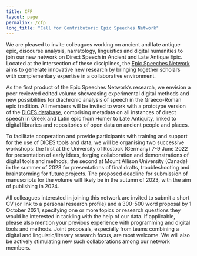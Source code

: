 ```yaml
---
title: CFP
layout: page
permalink: /cfp
long_title: "Call for Contributors: Epic Speeches Network"
---
```


We are pleased to invite colleagues working on ancient and late antique epic, discourse analysis, narratology, linguistics and digital humanities to join our new network on Direct Speech in Ancient and Late Antique Epic. Located at the intersection of these disciplines, the <a href="/">Epic Speeches Network</a> aims to generate innovative new research by bringing together scholars with complementary expertise in a collaborative environment. 

As the first product of the Epic Speeches Network’s research, we envision a peer reviewed edited volume showcasing experimental digital methods and new possibilities for diachronic analysis of speech in the Graeco-Roman epic tradition.  All members will be invited to work with a prototype version of the <a href="/dices/#database">DICES database</a>, comprising metadata on all instances of direct speech in Greek and Latin epic from Homer to Late Antiquity, linked to digital libraries and repositories of open data on ancient people and places. 

To facilitate cooperation and provide participants with training and support for the use of DICES tools and data, we will be organising two successive workshops: the first at the University of Rostock (Germany)  7-9 June 2022 for presentation of early ideas, forging collaboration and demonstrations of digital tools and methods; the second at Mount Allison University (Canada) in the summer of 2023 for presentations of final drafts, troubleshooting and brainstorming for future projects. The proposed deadline for submission of manuscripts for the volume will likely be in the autumn of 2023, with the aim of publishing in 2024.

All colleagues interested in joining this network are invited to submit a short CV (or link to a personal research profile) and a 300-500 word proposal by 1 October 2021, specifying one or more topics or research questions they would be interested in tackling with the help of our data. If applicable, please also mention your previous experience with programming and digital tools and methods. Joint proposals, especially from teams combining a digital and linguistic/literary research focus, are most welcome. We will also be actively stimulating new such collaborations among our network members.